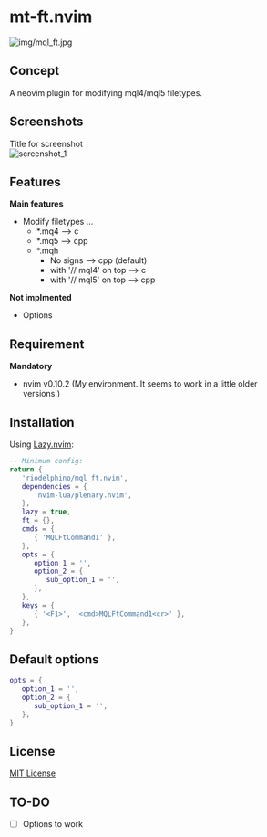 # mt-ft.nvim

![img/mql_ft.jpg](img/mql_ft.jpg)


## Concept

A neovim plugin for modifying mql4/mql5 filetypes.


## Screenshots

Title for screenshot  
![screenshot_1](img/screenshot_1.png)


## Features

**Main features**
- Modify filetypes ...
   - *.mq4 --> c
   - *.mq5 --> cpp
   - *.mqh
      - No signs              --> cpp (default)
      - with '// mql4' on top --> c
      - with '// mql5' on top --> cpp

**Not implmented**
- Options


## Requirement

**Mandatory**
- nvim v0.10.2 (My environment. It seems to work in a little older versions.)


## Installation

Using [Lazy.nvim](https://github.com/folke/lazy.nvim):

```lua
-- Minimum config:
return {
   'riodelphino/mql_ft.nvim',
   dependencies = {
      'nvim-lua/plenary.nvim',
   },
   lazy = true,
   ft = {},
   cmds = {
      { 'MQLFtCommand1' },
   },
   opts = {
      option_1 = '',
      option_2 = {
         sub_option_1 = '',
      },
   },
   keys = {
      { '<F1>', '<cmd>MQLFtCommand1<cr>' },
   },
}
```


## Default options

```lua
opts = {
   option_1 = '',
   option_2 = {
      sub_option_1 = '',
   },
}
```


## License

[MIT License](./LICENSE)


## TO-DO

- [ ] Options to work

